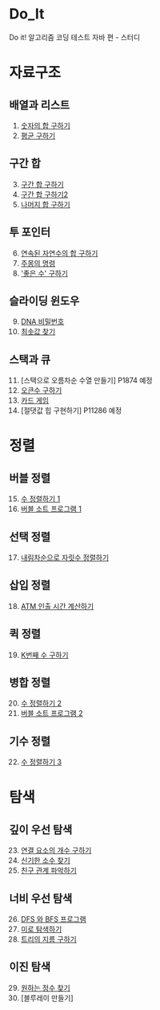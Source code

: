 # Do_It
Do it! 알고리즘 코딩 테스트 자바 편 - 스터디


# 자료구조
## 배열과 리스트
1. [숫자의 합 구하기](https://github.com/caoyu-dev/Do_It/blob/master/src/Do_It/P11720.java)
2. [평균 구하기](https://github.com/caoyu-dev/Do_It/blob/master/src/Do_It/P1546.java)

## 구간 합
3. [구간 합 구하기](https://github.com/caoyu-dev/Do_It/blob/master/src/Do_It/P11659.java)
4. [구간 합 구하기2](https://github.com/caoyu-dev/Do_It/blob/master/src/Do_It/P11660.java)
5. [나머지 합 구하기](https://github.com/caoyu-dev/Do_It/blob/master/src/Do_It/P10986.java)

## 투 포인터
6. [연속된 자연수의 합 구하기](https://github.com/caoyu-dev/Do_It/blob/master/src/Do_It/P2018.java)
7. [주몽의 명령](https://github.com/caoyu-dev/Do_It/blob/master/src/Do_It/P1940.java)
8. ['좋은 수' 구하기](https://github.com/caoyu-dev/Do_It/blob/master/src/Do_It/P1253.java)

## 슬라이딩 윈도우
9. [DNA 비밀번호](https://github.com/caoyu-dev/Do_It/blob/master/src/Do_It/P12891.java)
10. [최솟값 찾기](https://github.com/caoyu-dev/Do_It/blob/master/src/Do_It/P11003.java)

## 스택과 큐
11. [스택으로 오름차순 수열 만들기] P1874 예정
12. [오큰수 구하기](https://github.com/caoyu-dev/Do_It/blob/master/src/Do_It/P17298.java)
13. [카드 게임](https://github.com/caoyu-dev/Do_It/blob/master/src/Do_It/P2164.java)
14. [절댓값 힙 구현하기] P11286 예정


# 정렬
## 버블 정렬
15. [수 정렬하기 1](https://github.com/caoyu-dev/Do_It/blob/master/src/Do_It/P2750.java)
16. [버블 소트 프로그램 1](https://github.com/caoyu-dev/Do_It/blob/master/src/Do_It/P1377.java)

## 선택 정렬
17. [내림차순으로 자릿수 정렬하기](https://github.com/caoyu-dev/Do_It/blob/master/src/Do_It/P1427.java)

## 삽입 정렬
18. [ATM 인출 시간 계산하기](https://github.com/caoyu-dev/Do_It/blob/master/src/Do_It/P11399.java)

## 퀵 정렬
19. [K번째 수 구하기](https://github.com/caoyu-dev/Do_It/blob/master/src/Do_It/P11004.java) 

## 병합 정렬
20. [수 정렬하기 2](https://github.com/caoyu-dev/Do_It/blob/master/src/Do_It/P2751.java)
21. [버블 소트 프로그램 2](https://github.com/caoyu-dev/Do_It/blob/master/src/Do_It/P1517.java)

## 기수 정렬
22. [수 정렬하기 3](https://github.com/caoyu-dev/Do_It/blob/master/src/Do_It/P10989.java)


# 탐색
## 깊이 우선 탐색
23. [연결 요소의 개수 구하기](https://github.com/caoyu-dev/Do_It/blob/master/src/Do_It/P11724.java)
24. [신기한 소수 찾기](https://github.com/caoyu-dev/Do_It/blob/master/src/Do_It/P2023.java)
25. [친구 관계 파악하기](https://github.com/caoyu-dev/Do_It/blob/master/src/Do_It/P13023.java)

## 너비 우선 탐색
26. [DFS 와 BFS 프로그램](https://github.com/caoyu-dev/Do_It/blob/master/src/Do_It/P1206_pre.java)
27. [미로 탐색하기](https://github.com/caoyu-dev/Do_It/blob/master/src/Do_It/P2178.java)
28. [트리의 지름 구하기](https://github.com/caoyu-dev/Do_It/blob/master/src/Do_It/P1167.java)

## 이진 탐색
29. [원하는 정수 찾기](https://github.com/caoyu-dev/Do_It/blob/master/src/Do_It/P1920.java)
30. [블루레이 만들기]